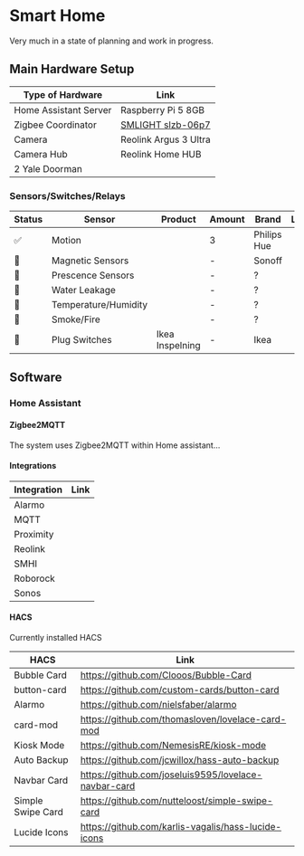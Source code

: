 # Smart Home

Very much in a state of planning and work in progress.

## Main Hardware Setup

| Type of Hardware      | Link                                                                                               |
| --------------------- | -------------------------------------------------------------------------------------------------- |
| Home Assistant Server | Raspberry Pi 5 8GB                                                                                 |
| Zigbee Coordinator    | [SMLIGHT slzb-06p7](https://smartlight.me/smart-home-devices/zigbee-devices/coordinator-slzb-06p7) |
| Camera                | Reolink Argus 3 Ultra                                                                              |
| Camera Hub            | Reolink Home HUB                                                                                   |
| 2 Yale Doorman        |                                                                                                    |

### Sensors/Switches/Relays

| Status | Sensor               | Product         | Amount | Brand       | Link |
| ------ | -------------------- | --------------- | ------ | ----------- | ---- |
| ✅     | Motion               |                 | 3      | Philips Hue |      |
| 🛒     | Magnetic Sensors     |                 | -      | Sonoff      |      |
| 🛒     | Prescence Sensors    |                 | -      | ?           |      |
| 🛒     | Water Leakage        |                 | -      | ?           |      |
| 🛒     | Temperature/Humidity |                 | -      | ?           |      |
| 🛒     | Smoke/Fire           |                 | -      | ?           |      |
| 🛒     | Plug Switches        | Ikea Inspelning | -      | Ikea        |      |

## Software

### Home Assistant

#### Zigbee2MQTT

The system uses Zigbee2MQTT within Home assistant...

#### Integrations

| Integration | Link |
| ----------- | ---- |
| Alarmo      |      |
| MQTT        |      |
| Proximity   |      |
| Reolink     |      |
| SMHI        |      |
| Roborock    |      |
| Sonos       |      |

#### HACS

Currently installed HACS

| HACS              | Link                                                 |
| ----------------- | ---------------------------------------------------- |
| Bubble Card       | https://github.com/Clooos/Bubble-Card                |
| button-card       | https://github.com/custom-cards/button-card          |
| Alarmo            | https://github.com/nielsfaber/alarmo                 |
| card-mod          | https://github.com/thomasloven/lovelace-card-mod     |
| Kiosk Mode        | https://github.com/NemesisRE/kiosk-mode              |
| Auto Backup       | https://github.com/jcwillox/hass-auto-backup         |
| Navbar Card       | https://github.com/joseluis9595/lovelace-navbar-card |
| Simple Swipe Card | https://github.com/nutteloost/simple-swipe-card      |
| Lucide Icons      | https://github.com/karlis-vagalis/hass-lucide-icons  |
